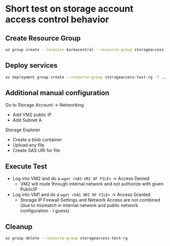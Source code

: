 # Short test on storage account access control behavior

## Create Resource Group

```bash
az group create --location koreacentral --resource-group storageaccess-test-rg
```

## Deploy services

```bash
az deployment group create --resource-group storageaccess-test-rg -f ./storageaccesstest.bicep --name storage_test
```

## Additional manual configuration

Go to Storage Account -> Networking

- Add VM2 public IP
- Add Subnet A

Storage Explorer

- Create a blob container
- Upload any file
- Create SAS URI for file

## Execute Test

- Log into VM2 and do a `wget <SAS URI OF FILE>` -> Access Denied
  - VM2 will route through internal network and not authorize with given PublicIP
- Log into VM1 and do a `wget <SAS URI OF FILE>` -> Access Granted
  - Storage IP Firewall Settings and Network Access are not combined (due to mismatch in internal network and public network configuration - I guess)

## Cleanup

```bash
az group delete --resource-group storageaccess-test-rg
```
